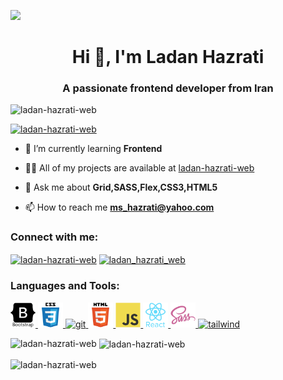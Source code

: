 ![](https://user-images.githubusercontent.com/102985224/211582827-8fd748d6-9181-4c5f-a620-76168b861a4d.gif)
<h1 align="center">Hi 👋, I'm Ladan Hazrati</h1>
<h3 align="center">A passionate frontend developer from Iran</h3>

<p align="left"> <img src="https://komarev.com/ghpvc/?username=ladan-hazrati-web&label=Profile%20views&color=0e75b6&style=flat" alt="ladan-hazrati-web" /> </p>

<p align="left"> <a href="https://github.com/ryo-ma/github-profile-trophy"><img src="https://github-profile-trophy.vercel.app/?username=ladan-hazrati-web" alt="ladan-hazrati-web" /></a> </p>

- 🌱 I’m currently learning **Frontend**

- 👨‍💻 All of my projects are available at [ladan-hazrati-web](ladan-hazrati-web)

- 💬 Ask me about **Grid,SASS,Flex,CSS3,HTML5**

- 📫 How to reach me **ms_hazrati@yahoo.com**

<h3 align="left">Connect with me:</h3>
<p align="left">
<a href="https://linkedin.com/in/ladan-hazrati-web" target="blank"><img align="center" src="https://raw.githubusercontent.com/rahuldkjain/github-profile-readme-generator/master/src/images/icons/Social/linked-in-alt.svg" alt="ladan-hazrati-web" height="30" width="40" /></a>
<a href="https://instagram.com/ladan_hazrati_web" target="blank"><img align="center" src="https://raw.githubusercontent.com/rahuldkjain/github-profile-readme-generator/master/src/images/icons/Social/instagram.svg" alt="ladan_hazrati_web" height="30" width="40" /></a>
</p>

<h3 align="left">Languages and Tools:</h3>
<p align="left"> <a href="https://getbootstrap.com" target="_blank" rel="noreferrer"> <img src="https://raw.githubusercontent.com/devicons/devicon/master/icons/bootstrap/bootstrap-plain-wordmark.svg" alt="bootstrap" width="40" height="40"/> </a> <a href="https://www.w3schools.com/css/" target="_blank" rel="noreferrer"> <img src="https://raw.githubusercontent.com/devicons/devicon/master/icons/css3/css3-original-wordmark.svg" alt="css3" width="40" height="40"/> </a> <a href="https://git-scm.com/" target="_blank" rel="noreferrer"> <img src="https://www.vectorlogo.zone/logos/git-scm/git-scm-icon.svg" alt="git" width="40" height="40"/> </a> <a href="https://www.w3.org/html/" target="_blank" rel="noreferrer"> <img src="https://raw.githubusercontent.com/devicons/devicon/master/icons/html5/html5-original-wordmark.svg" alt="html5" width="40" height="40"/> </a> <a href="https://developer.mozilla.org/en-US/docs/Web/JavaScript" target="_blank" rel="noreferrer"> <img src="https://raw.githubusercontent.com/devicons/devicon/master/icons/javascript/javascript-original.svg" alt="javascript" width="40" height="40"/> </a> <a href="https://reactjs.org/" target="_blank" rel="noreferrer"> <img src="https://raw.githubusercontent.com/devicons/devicon/master/icons/react/react-original-wordmark.svg" alt="react" width="40" height="40"/> </a> <a href="https://sass-lang.com" target="_blank" rel="noreferrer"> <img src="https://raw.githubusercontent.com/devicons/devicon/master/icons/sass/sass-original.svg" alt="sass" width="40" height="40"/> </a> <a href="https://tailwindcss.com/" target="_blank" rel="noreferrer"> <img src="https://www.vectorlogo.zone/logos/tailwindcss/tailwindcss-icon.svg" alt="tailwind" width="40" height="40"/> </a> </p>

<p><img align="left" src="https://github-readme-stats.vercel.app/api/top-langs?username=ladan-hazrati-web&show_icons=true&locale=en&layout=compact" alt="ladan-hazrati-web" /></p>

<p>&nbsp;<img align="center" src="https://github-readme-stats.vercel.app/api?username=ladan-hazrati-web&show_icons=true&locale=en" alt="ladan-hazrati-web" /></p>

<p><img align="center" src="https://github-readme-streak-stats.herokuapp.com/?user=ladan-hazrati-web&" alt="ladan-hazrati-web" /></p>

